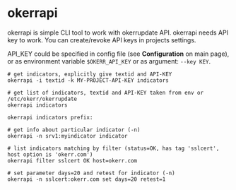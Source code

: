 # okerrapi

okerrapi is simple CLI tool to work with okerrupdate API. okerrapi needs API key to work. You can create/revoke API keys in projects settings.

API_KEY could be specified in config file (see **Configuration** on main page), or as environment variable `$OKERR_API_KEY` or as argument: `--key KEY`.

~~~shell
# get indicators, explicitly give textid and API-KEY
okerrapi -i textid -k MY-PROJECT-API-KEY indicators

# get list of indicators, textid and API-KEY taken from env or /etc/okerr/okerrupdate 
okerrapi indicators

okerrapi indicators prefix:

# get info about particular indicator (-n)
okerrapi -n srv1:myindicator indicator

# list indicators matching by filter (status=OK, has tag 'sslcert', host option is 'okerr.com')
okerrapi filter sslcert OK host=okerr.com

# set parameter days=20 and retest for indicator (-n)
okerrapi -n sslcert:okerr.com set days=20 retest=1
~~~
